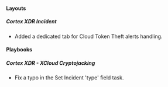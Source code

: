 
#### Layouts

##### Cortex XDR Incident

- Added a dedicated tab for Cloud Token Theft alerts handling.

#### Playbooks

##### Cortex XDR - XCloud Cryptojacking

- Fix a typo in the Set Incident 'type' field task.
